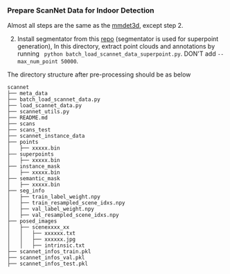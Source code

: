 ### Prepare ScanNet Data for Indoor Detection

Almost all steps are the same as the [mmdet3d](https://github.com/open-mmlab/mmdetection3d/blob/main/data/scannet/README.md), except step 2.


2. Install segmentator from this [repo](https://github.com/Karbo123/segmentator) (segmentator is used for superpoint generation), In this directory, extract point clouds and annotations by running ` python batch_load_scannet_data_superpoint.py`. DON'T add `--max_num_point 50000`.

The directory structure after pre-processing should be as below

```
scannet
├── meta_data
├── batch_load_scannet_data.py
├── load_scannet_data.py
├── scannet_utils.py
├── README.md
├── scans
├── scans_test
├── scannet_instance_data
├── points
│   ├── xxxxx.bin
├── superpoints
│   ├── xxxxx.bin
├── instance_mask
│   ├── xxxxx.bin
├── semantic_mask
│   ├── xxxxx.bin
├── seg_info
│   ├── train_label_weight.npy
│   ├── train_resampled_scene_idxs.npy
│   ├── val_label_weight.npy
│   ├── val_resampled_scene_idxs.npy
├── posed_images
│   ├── scenexxxx_xx
│   │   ├── xxxxxx.txt
│   │   ├── xxxxxx.jpg
│   │   ├── intrinsic.txt
├── scannet_infos_train.pkl
├── scannet_infos_val.pkl
├── scannet_infos_test.pkl

```
